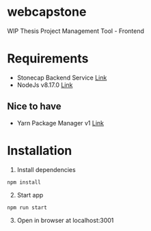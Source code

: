 # webcapstone
WIP Thesis Project Management Tool - Frontend


# Requirements
- Stonecap Backend Service [Link](https://github.com/metalvexis/stonecapserver)
- NodeJs v8.17.0 [Link](https://nodejs.org/en/)

## Nice to have
- Yarn Package Manager v1 [Link](https://classic.yarnpkg.com/lang/en/)


# Installation

1. Install dependencies
```
npm install
```

2. Start app
```
npm run start
```

3. Open in browser at localhost:3001